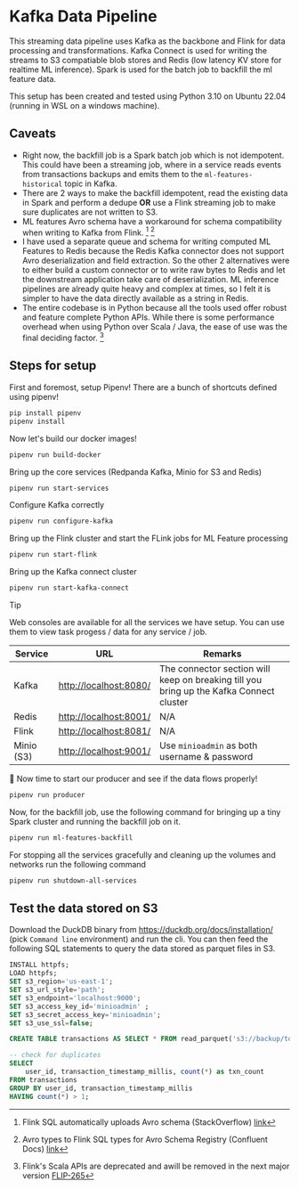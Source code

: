 # Kafka Data Pipeline

This streaming data pipeline uses Kafka as the backbone and Flink for data processing and transformations. Kafka Connect is used for writing the streams to S3 compatiable blob stores and Redis (low latency KV store for realtime ML inference). Spark is used for the batch job to backfill the ml feature data.

This setup has been created and tested using Python 3.10 on Ubuntu 22.04 (running in WSL on a windows machine).

## Caveats

* Right now, the backfill job is a Spark batch job which is not idempotent. This could have been a streaming job, where in a service reads events from transactions backups and emits them to the `ml-features-historical` topic in Kafka.
* There are 2 ways to make the backfill idempotent, read the existing data in Spark and perform a dedupe **OR** use a Flink streaming job to make sure duplicates are not written to S3.
* ML features Avro schema have a workaround for schema compatibility when writing to Kafka from Flink. [^1] [^2]
* I have used a separate queue and schema for writing computed ML Features to Redis because the Redis Kafka connector does not support Avro deserialization and field extraction. So the other 2 alternatives were to either build a custom connector or to write raw bytes to Redis and let the downstream application take care of deserialization. ML inference pipelines are already quite heavy and complex at times, so I felt it is simpler to have the data directly available as a string in Redis.
* The entire codebase is in Python because all the tools used offer robust and feature complete Python APIs. While there is some performance overhead when using Python over Scala / Java, the ease of use was the final deciding factor. [^3]

[^1]: Flink SQL automatically uploads Avro schema (StackOverflow) [link](https://stackoverflow.com/questions/76524654/flink-sql-automatically-uploads-avro-schema)
[^2]: Avro types to Flink SQL types for Avro Schema Registry (Confluent Docs) [link](https://docs.confluent.io/cloud/current/flink/reference/serialization.html#avro-types-to-flink-sql-types)
[^3]: Flink's Scala APIs are deprecated and awill be removed in the next major version [FLIP-265](https://cwiki.apache.org/confluence/display/FLINK/FLIP-265+Deprecate+and+remove+Scala+API+support)

## Steps for setup

First and foremost, setup Pipenv! There are a bunch of shortcuts defined using pipenv!

```bash
pip install pipenv
pipenv install
```

Now let's build our docker images!

```bash
pipenv run build-docker
```

Bring up the core services (Redpanda Kafka, Minio for S3 and Redis)

```bash
pipenv run start-services
```

Configure Kafka correctly

```bash
pipenv run configure-kafka
```

Bring up the Flink cluster and start the FLink jobs for ML Feature processing

```bash
pipenv run start-flink
```

Bring up the Kafka connect cluster

```bash
pipenv run start-kafka-connect
```

> [!TIP]
> Web consoles are available for all the services we have setup. You can use them to view task progess / data for any service / job.
>
> | Service    | URL                      | Remarks                                                                                 |
> |------------|--------------------------|-----------------------------------------------------------------------------------------|
> | Kafka      | <http://localhost:8080/> | The connector section will keep on breaking till you bring up the Kafka Connect cluster |
> | Redis      | <http://localhost:8001/> | N/A                                                                                     |
> | Flink      | <http://localhost:8081/> | N/A                                                                                     |
> | Minio (S3) | <http://localhost:9001/> | Use `minioadmin` as both username & password                                            |
>

:drum: Now time to start our producer and see if the data flows properly!

```bash
pipenv run producer
```

Now, for the backfill job, use the following command for bringing up a tiny Spark cluster and running the backfill job on it.

```bash
pipenv run ml-features-backfill
```

For stopping all the services gracefully and cleaning up the volumes and networks run the following command

```bash
pipenv run shutdown-all-services
```

## Test the data stored on S3

Download the DuckDB binary from <https://duckdb.org/docs/installation/> (pick `Command line` environment) and run the cli. You can then feed the following SQL statements to query the data stored as parquet files in S3.

```SQL
INSTALL httpfs;
LOAD httpfs;
SET s3_region='us-east-1';
SET s3_url_style='path';
SET s3_endpoint='localhost:9000';
SET s3_access_key_id='minioadmin' ;
SET s3_secret_access_key='minioadmin';
SET s3_use_ssl=false;

CREATE TABLE transactions AS SELECT * FROM read_parquet('s3://backup/topics/transactions/*/*/*/*.parquet');

-- check for duplicates
SELECT
    user_id, transaction_timestamp_millis, count(*) as txn_count
FROM transactions
GROUP BY user_id, transaction_timestamp_millis
HAVING count(*) > 1;
```
